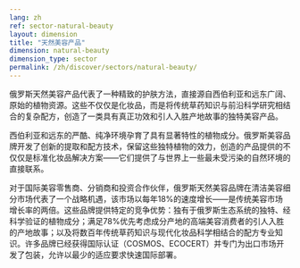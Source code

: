 ```yaml
---
lang: zh
ref: sector-natural-beauty
layout: dimension
title: "天然美容产品"
dimension: natural-beauty
dimension_type: sector
permalink: /zh/discover/sectors/natural-beauty/
---
```


俄罗斯天然美容产品代表了一种精致的护肤方法，直接源自西伯利亚和远东广阔、原始的植物资源。这些不仅仅是化妆品，而是将传统草药知识与前沿科学研究相结合的复杂配方，创造了一类具有真正功效和引人入胜产地故事的独特美容产品。

西伯利亚和远东的严酷、纯净环境孕育了具有显著特性的植物成分。俄罗斯美容品牌开发了创新的提取和配方技术，保留这些独特植物的效力，创造的产品提供的不仅仅是标准化妆品解决方案——它们提供了与世界上一些最未受污染的自然环境的直接联系。

对于国际美容零售商、分销商和投资合作伙伴，俄罗斯天然美容品牌在清洁美容细分市场代表了一个战略机遇，该市场以每年18%的速度增长——是传统美容市场增长率的两倍。这些品牌提供特定的竞争优势：独有于俄罗斯生态系统的独特、经科学验证的植物成分；满足78%优先考虑成分产地的高端美容消费者的引人入胜的产地故事；以及将数百年传统草药知识与现代化妆品科学相结合的配方专业知识。许多品牌已经获得国际认证（COSMOS、ECOCERT）并专门为出口市场开发了包装，允许以最少的适应要求快速国际部署。
